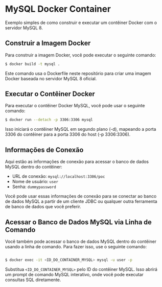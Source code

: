 # MySQL Docker Container

Exemplo simples de como construir e executar um contêiner Docker com o servidor MySQL 8.

## Construir a Imagem Docker

Para construir a imagem Docker, você pode executar o seguinte comando:

```sh
$ docker build -t mysql .
```

Este comando usa o Dockerfile neste repositório para criar uma imagem Docker baseada no servidor MySQL 8 oficial.

## Executar o Contêiner Docker

Para executar o contêiner Docker MySQL, você pode usar o seguinte comando:

```sh
$ docker run --detach -p 3306:3306 mysql
```

Isso iniciará o contêiner MySQL em segundo plano (-d), mapeando a porta 3306 do contêiner para a porta 3306 do host (-p 3306:3306).

## Informações de Conexão

Aqui estão as informações de conexão para acessar o banco de dados MySQL dentro do contêiner:

- URL de conexão: `mysql://localhost:3306/poc`
- Nome de usuário: `user`
- Senha: `dummypassword`

Você pode usar essas informações de conexão para se conectar ao banco de dados MySQL a partir de um cliente JDBC ou qualquer outra ferramenta de banco de dados que você preferir.

## Acessar o Banco de Dados MySQL via Linha de Comando

Você também pode acessar o banco de dados MySQL dentro do contêiner usando a linha de comando. Para fazer isso, use o seguinte comando:

```sh

$ docker exec -it <ID_DO_CONTAINER_MYSQL> mysql -u user -p
```

Substitua `<ID_DO_CONTAINER_MYSQL>` pelo ID do contêiner MySQL. Isso abrirá um prompt de comando MySQL interativo, onde você pode executar consultas SQL diretamente.